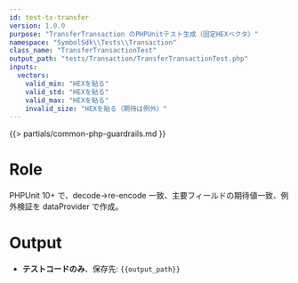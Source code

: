 ```yaml
---
id: test-tx-transfer
version: 1.0.0
purpose: "TransferTransaction のPHPUnitテスト生成（固定HEXベクタ）"
namespace: "SymbolSdk\\Tests\\Transaction"
class_name: "TransferTransactionTest"
output_path: "tests/Transaction/TransferTransactionTest.php"
inputs:
  vectors:
    valid_min: "HEXを貼る"
    valid_std: "HEXを貼る"
    valid_max: "HEXを貼る"
    invalid_size: "HEXを貼る（期待は例外）"
---
```


{{> partials/common-php-guardrails.md }}

# Role
PHPUnit 10+ で、decode→re-encode 一致、主要フィールドの期待値一致、例外検証を dataProvider で作成。

# Output
- **テストコードのみ**、保存先: `{{output_path}}`
